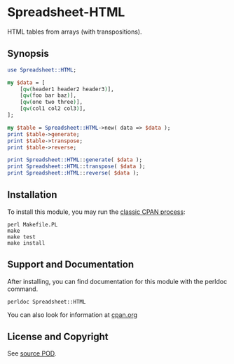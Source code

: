 Spreadsheet-HTML
================
HTML tables from arrays (with transpositions).

Synopsis
--------
```perl
use Spreadsheet::HTML;

my $data = [
    [qw(header1 header2 header3)],
    [qw(foo bar baz)],
    [qw(one two three)],
    [qw(col1 col2 col3)],
];

my $table = Spreadsheet::HTML->new( data => $data );
print $table->generate;
print $table->transpose;
print $table->reverse;

print Spreadsheet::HTML::generate( $data );
print Spreadsheet::HTML::transpose( $data );
print Spreadsheet::HTML::reverse( $data );
```

Installation
------------
To install this module, you may run the
[classic CPAN process](http://perldoc.perl.org/ExtUtils/MakeMaker.html#Default-Makefile-Behaviour):
```
perl Makefile.PL
make
make test
make install
```

Support and Documentation
-------------------------
After installing, you can find documentation for this module with the
perldoc command.
```
perldoc Spreadsheet::HTML
```
You can also look for information at
[cpan.org](http://search.cpan.org/dist/Spreadsheet-HTML/)

License and Copyright
---------------------
See [source POD](/lib/Spreadsheet/HTML.pm).
